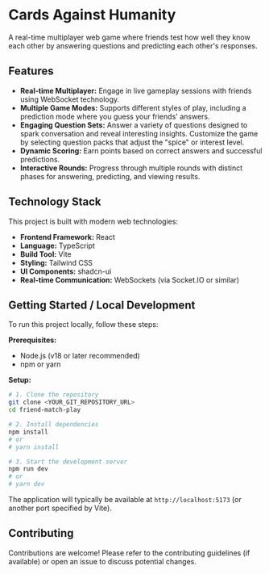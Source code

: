 # Cards Against Humanity

A real-time multiplayer web game where friends test how well they know each other by answering questions and predicting each other's responses.

## Features

*   **Real-time Multiplayer:** Engage in live gameplay sessions with friends using WebSocket technology.
*   **Multiple Game Modes:** Supports different styles of play, including a prediction mode where you guess your friends' answers.
*   **Engaging Question Sets:** Answer a variety of questions designed to spark conversation and reveal interesting insights. Customize the game by selecting question packs that adjust the "spice" or interest level.
*   **Dynamic Scoring:** Earn points based on correct answers and successful predictions.
*   **Interactive Rounds:** Progress through multiple rounds with distinct phases for answering, predicting, and viewing results.

## Technology Stack

This project is built with modern web technologies:

*   **Frontend Framework:** React
*   **Language:** TypeScript
*   **Build Tool:** Vite
*   **Styling:** Tailwind CSS
*   **UI Components:** shadcn-ui
*   **Real-time Communication:** WebSockets (via Socket.IO or similar)

## Getting Started / Local Development

To run this project locally, follow these steps:

**Prerequisites:**

*   Node.js (v18 or later recommended)
*   npm or yarn

**Setup:**

```sh
# 1. Clone the repository
git clone <YOUR_GIT_REPOSITORY_URL>
cd friend-match-play

# 2. Install dependencies
npm install
# or
# yarn install

# 3. Start the development server
npm run dev
# or
# yarn dev
```

The application will typically be available at `http://localhost:5173` (or another port specified by Vite).

## Contributing

Contributions are welcome! Please refer to the contributing guidelines (if available) or open an issue to discuss potential changes.
